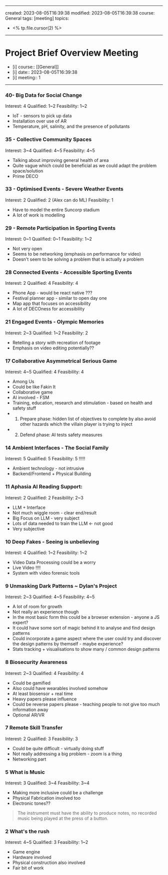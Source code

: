 
---
created: 2023-08-05T16:39:38
modified: 2023-08-05T16:39:38
course: General
tags: [meeting]
topics:
 - <% tp.file.cursor(2) %>
---
# Project Brief Overview Meeting
- [i] course:: [[General]]
- [i] date:: 2023-08-05T16:39:38
- [i] meeting:: 1
 
---
### 40- Big Data for Social Change
Interest: 4
Qualified: 1~2
Feasibility: 1~2

- IoT - sensors to pick up data 
- Installation over use of AR
- Temperature, pH, salinity, and the presence of pollutants

### 35 - Collective Community Spaces
Interest: 3~4
Qualified: 4~5
Feasibility: 4~5

- Talking about improving general health of area
- Quite vague which could be beneficial as we could adapt the problem space/solution
- Prime DECO

### 33 - Optimised Events - Severe Weather Events
Interest: 2
Qualified: 2 (Alex can do ML)
Feasibility: 1

- Have to model the entire Suncorp stadium
- A lot of work is modelling

### 29 - Remote Participation in Sporting Events
Interest: 0~1
Qualified: 0~1
Feasibility: 1~2

- Not very open
- Seems to be networking (emphasis on performance for video)
- Doesn't seem to be solving a problem that is actually a problem

### 28 Connected Events - Accessible Sporting Events
Interest: 2
Qualified: 4
Feasibility: 4

- Phone App - would be react native ???
- Festival planner app - similar to open day one
- Map app that focuses on accessibility
- A lot of DECOness for accessibility 

### 21 Engaged Events - Olympic Memories
Interest: 2~3
Qualified: 1~2
Feasibility: 2

- Retelling a story with recreation of footage
- Emphasis on video editing potentially??

### 17 Collaborative Asymmetrical Serious Game
Interest: 4~5
Qualified: 4
Feasibility: 4

- Among Us
- Could be like Fakin It
- Collaborative game
- AI involved - FSM
- Training, education, research and stimulation - based on health and safety stuff
- 1. Prepare phase: hidden list of objectives to complete by also avoid other hazards which the villain player is trying to inject
- 2. Defend phase: AI tests safety measures

### 14 Ambient Interfaces - The Social Family
Interest: 5
Qualified: 5
Feasibility: 5 !!!!!

- Ambient technology - not intrusive
- Backend/Frontend + Physical Building

### 11 Aphasia AI Reading Support:
Interest: 2
Qualified: 2
Feasibility: 2~3

- LLM + Interface
- Not much wiggle room - clear end/result
- Big Focus on LLM - very subject
- Lots of data needed to train the LLM <- not good
- Very subjective

### 10 Deep Fakes - Seeing is unbelieving
Interest: 4
Qualified: 1~2
Feasibility: 1~2

- Video Data Processing could be a worry
- Live Video !!!!
- System with video forensic tools

### 9 Unmasking Dark Patterns ~ Dylan's Project
Interest: 2~3
Qualified: 4~5
Feasibility: 4~5

- A lot of room for growth
- Not really an experience though
- In the most basic form this could be a browser extension - anyone a JS expert?
- It could have some sort of magic behind it to analyse and find design patterns
- Could incorporate a game aspect where the user could try and discover the design patterns by themself - maybe experience?
- Stats tracking + visualisations to show many / common design patterns

### 8 Biosecurity Awareness
Interest: 2~3
Qualified: 4
Feasibility: 4

- Could be gamified
- Also could have wearables involved somehow
- At least biosensor + real time
- Heavy papers please influence
- Could be reverse papers please - teaching people to not give too much information away
- Optional AR/VR

### 7 Remote Skill Transfer
Interest: 2
Qualified: 3
Feasibility: 3

- Could be quite difficult - virtually doing stuff
- Not really addressing a big problem - zoom is a thing
- Networking part 

### 5 What is Music
Interest: 3
Qualified: 3~4 
Feasibility: 3~4 

- Making more inclusive could be a challenge
- Physical Fabrication involved too
- Electronic tones??
> The instrument must have the ability to produce notes, no recorded music being played at the press of a button.
### 2 What's the rush
Interest: 4~5
Qualified: 3
Feasibility: 1~2

- Game engine
- Hardware involved
- Physical construction also involved
- Fair bit of work